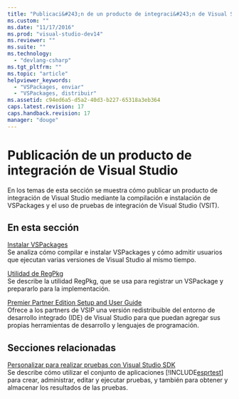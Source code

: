 ```yaml
---
title: "Publicaci&#243;n de un producto de integraci&#243;n de Visual Studio | Microsoft Docs"
ms.custom: ""
ms.date: "11/17/2016"
ms.prod: "visual-studio-dev14"
ms.reviewer: ""
ms.suite: ""
ms.technology: 
  - "devlang-csharp"
ms.tgt_pltfrm: ""
ms.topic: "article"
helpviewer_keywords: 
  - "VSPackages, enviar"
  - "VSPackages, distribuir"
ms.assetid: c94ed6a5-d5a2-40d3-b227-65318a3eb364
caps.latest.revision: 17
caps.handback.revision: 17
manager: "douge"
---
```

# Publicaci&#243;n de un producto de integraci&#243;n de Visual Studio
En los temas de esta sección se muestra cómo publicar un producto de integración de Visual Studio mediante la compilación e instalación de VSPackages y el uso de pruebas de integración de Visual Studio \(VSIT\).  
  
## En esta sección  
 [Instalar VSPackages](../misc/installing-vspackages.md)  
 Se analiza cómo compilar e instalar VSPackages y cómo admitir usuarios que ejecutan varias versiones de Visual Studio al mismo tiempo.  
  
 [Utilidad de RegPkg](../Topic/RegPkg%20Utility.md)  
 Se describe la utilidad RegPkg, que se usa para registrar un VSPackage y prepararlo para la implementación.  
  
 [Premier Partner Edition Setup and User Guide](http://msdn.microsoft.com/es-es/8ee4dad7-95d3-4f2d-a8d4-3ba9a80ecae2)  
 Ofrece a los partners de VSIP una versión redistribuible del entorno de desarrollo integrado \(IDE\) de Visual Studio para que puedan agregar sus propias herramientas de desarrollo y lenguajes de programación.  
  
## Secciones relacionadas  
 [Personalizar para realizar pruebas con Visual Studio SDK](http://msdn.microsoft.com/es-es/9cf7a840-dd66-4b00-90f7-e00e40370a69)  
 Se describe cómo utilizar el conjunto de aplicaciones [!INCLUDE[esprtest](../misc/includes/esprtest_md.md)] para crear, administrar, editar y ejecutar pruebas, y también para obtener y almacenar los resultados de las pruebas.